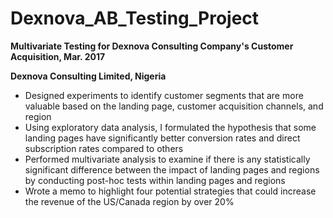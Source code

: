 # Dexnova_AB_Testing_Project
<p><b>Multivariate Testing for Dexnova Consulting Company's Customer Acquisition,			Mar. 2017 </b></p>
<p><b>Dexnova Consulting Limited, Nigeria </b></p>
<p><ul><li>Designed experiments to identify customer segments that are more valuable based on the landing page, customer acquisition channels, and region</li>
<li>Using exploratory data analysis, I formulated the hypothesis that some landing pages have significantly better conversion rates and direct subscription rates compared to others</li>
<li>Performed multivariate analysis to examine if there is any statistically significant difference between the impact of landing pages and regions by conducting post-hoc tests within landing pages and regions</li>
<li>Wrote a memo to highlight four potential strategies that could increase the revenue of the US/Canada region by over 20%</li>
